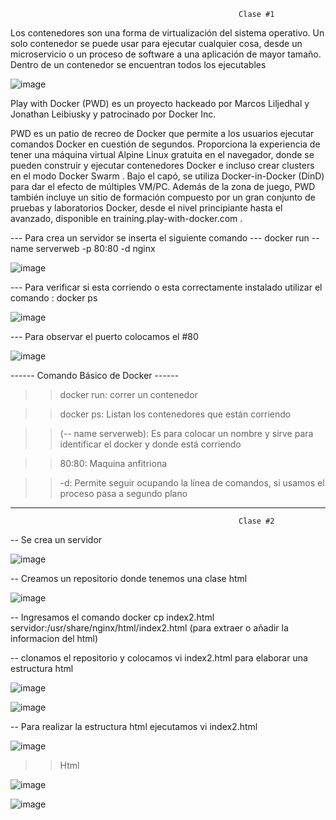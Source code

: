                                                        Clase #1


Los contenedores son una forma de virtualización del sistema operativo. Un solo contenedor se puede usar para ejecutar cualquier cosa, desde un microservicio o un proceso de software a una aplicación de mayor tamaño. Dentro de un contenedor se encuentran todos los ejecutables


![image](https://user-images.githubusercontent.com/91167211/197315447-1ab0d76b-3d98-43f2-904a-f0cb5068db4a.png)




Play with Docker (PWD) es un proyecto hackeado por Marcos Liljedhal y Jonathan Leibiusky y patrocinado por Docker Inc.

PWD es un patio de recreo de Docker que permite a los usuarios ejecutar comandos Docker en cuestión de segundos. Proporciona la experiencia de tener una máquina virtual Alpine Linux gratuita en el navegador, donde se pueden construir y ejecutar contenedores Docker e incluso crear clusters en el modo Docker Swarm . Bajo el capó, se utiliza Docker-in-Docker (DinD) para dar el efecto de múltiples VM/PC. Además de la zona de juego, PWD también incluye un sitio de formación compuesto por un gran conjunto de pruebas y laboratorios Docker, desde el nivel principiante hasta el avanzado, disponible en training.play-with-docker.com .

--- Para crea un servidor se inserta el siguiente comando
--- docker run --name serverweb -p 80:80 -d nginx

![image](https://user-images.githubusercontent.com/91167211/197422234-faa1664b-95f2-4a8d-bcf6-799b21a05e4e.png)


--- Para verificar si esta corriendo o esta correctamente instalado utilizar el comando : docker ps

![image](https://user-images.githubusercontent.com/91167211/197422378-926725da-e654-4b50-b502-10223889add9.png)

--- Para observar el puerto colocamos el #80

![image](https://user-images.githubusercontent.com/91167211/197422525-536896b6-9540-4fae-b716-c0a9c5e89a71.png)

------ Comando Básico de Docker ------

>> docker run: correr un contenedor

>> docker ps: Listan los contenedores que están corriendo

>> (-- name serverweb): Es para colocar un nombre y sirve para identificar el docker y donde está corriendo

>> 80:80: Maquina anfitriona

>> -d: Permite seguir ocupando la línea de comandos, si usamos el proceso pasa a segundo plano


-----------------------------------------------------------------------------------------------------------------------------------------------------------------------


                                                       Clase #2


-- Se crea un servidor

![image](https://user-images.githubusercontent.com/91167211/197425431-8f17650b-e94f-4f14-adcc-efd54f6032d9.png)

-- Creamos un repositorio donde tenemos una clase html

![image](https://user-images.githubusercontent.com/91167211/197425504-44e346df-cb56-4fc1-b9ff-0643ce563ed5.png)

-- Ingresamos el comando docker cp index2.html servidor:/usr/share/nginx/html/index2.html (para extraer o añadir la informacion del html) 

-- clonamos el repositorio y colocamos vi index2.html para elaborar una estructura html

![image](https://user-images.githubusercontent.com/91167211/197425461-e7c3a08f-3780-49c0-a8a5-0cf9e7cbb155.png)


![image](https://user-images.githubusercontent.com/91167211/197425729-c0758309-43b4-49ed-8692-bed8e0641ba5.png)


-- Para realizar la estructura html ejecutamos vi index2.html 

![image](https://user-images.githubusercontent.com/91167211/197426156-6d706623-1c91-4b38-8329-b91859becfbb.png)


>> Html

![image](https://user-images.githubusercontent.com/91167211/197432556-589dd979-39a2-442a-90a7-b47b09c8b6ff.png)

![image](https://user-images.githubusercontent.com/91167211/197432717-7d9cf471-67df-4aa5-b451-8ce52dfdcea5.png)


